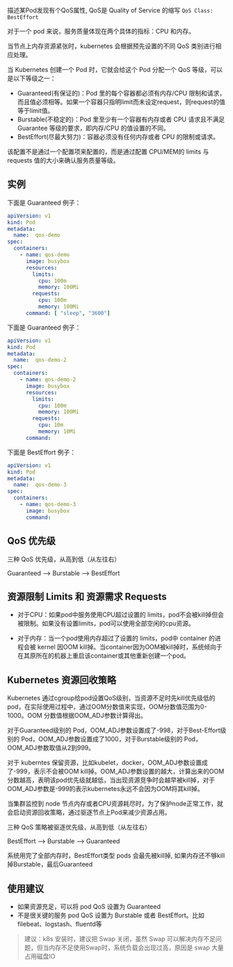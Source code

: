 描述某Pod发现有个QoS属性, QoS是 Quality of Service 的缩写
`QoS Class: BestEffort`

对于一个 pod 来说，服务质量体现在两个具体的指标：CPU 和内存。

当节点上内存资源紧张时，kubernetes 会根据预先设置的不同 QoS 类别进行相应处理。

当 Kubernetes 创建一个 Pod 时，它就会给这个 Pod 分配一个 QoS 等级，可以是以下等级之一：

* Guaranteed(有保证的)：Pod 里的每个容器都必须有内存/CPU 限制和请求，而且值必须相等。如果一个容器只指明limit而未设定request，则request的值等于limit值。
* Burstable(不稳定的)：Pod 里至少有一个容器有内存或者 CPU 请求且不满足 Guarantee 等级的要求，即内存/CPU 的值设置的不同。
* BestEffort(尽最大努力)：容器必须没有任何内存或者 CPU 的限制或请求。

该配置不是通过一个配置项来配置的，而是通过配置 CPU/MEM的 limits 与 requests 值的大小来确认服务质量等级。


## 实例

下面是 Guaranteed 例子：

```yaml
apiVersion: v1
kind: Pod
metadata:
  name:  qos-demo
spec:
  containers:
    - name: qos-demo
      image: busybox
      resources:
        limits:
          cpu: 100m
          memory: 100Mi
        requests:
          cpu: 100m
          memory: 100Mi
      command: [ "sleep", "3600"]
```

下面是 Guaranteed 例子：

```yaml
apiVersion: v1
kind: Pod
metadata:
  name:  qos-demo-2
spec:
  containers:
    - name: qos-demo-2
      image: busybox
      resources:
        limits:
          cpu: 100m
          memory: 100Mi
        requests:
          cpu: 10m
          memory: 10Mi
      command: 
```

下面是 BestEffort 例子：

```yaml
apiVersion: v1
kind: Pod
metadata:
  name:  qos-demo-3
spec:
  containers:
    - name: qos-demo-3
      image: busybox
      command: 
```

## QoS 优先级

三种 QoS 优先级，从高到低（从左往右）

Guaranteed –> Burstable –> BestEffort


## 资源限制 Limits 和 资源需求 Requests

* 对于CPU：如果pod中服务使用CPU超过设置的 limits，pod不会被kill掉但会被限制。如果没有设置limits，pod可以使用全部空闲的cpu资源。

* 对于内存：当一个pod使用内存超过了设置的 limits，pod中 container 的进程会被 kernel 因OOM kill掉。当container因为OOM被kill掉时，系统倾向于在其原所在的机器上重启该container或其他重新创建一个pod。

## Kubernetes 资源回收策略

Kubernetes 通过cgroup给pod设置QoS级别，当资源不足时先kill优先级低的 pod，在实际使用过程中，通过OOM分数值来实现，OOM分数值范围为0-1000。OOM 分数值根据OOM_ADJ参数计算得出。

对于Guaranteed级别的 Pod，OOM_ADJ参数设置成了-998，对于Best-Effort级别的 Pod，OOM_ADJ参数设置成了1000，对于Burstable级别的 Pod，OOM_ADJ参数取值从2到999。

对于 kuberntes 保留资源，比如kubelet，docker，OOM_ADJ参数设置成了-999，表示不会被OOM kill掉。OOM_ADJ参数设置的越大，计算出来的OOM分数越高，表明该pod优先级就越低，当出现资源竞争时会越早被kill掉，对于OOM_ADJ参数是-999的表示kubernetes永远不会因为OOM将其kill掉。

当集群监控到 node 节点内存或者CPU资源耗尽时，为了保护node正常工作，就会启动资源回收策略，通过驱逐节点上Pod来减少资源占用。

三种 QoS 策略被驱逐优先级，从高到低（从左往右）

BestEffort –> Burstable –> Guaranteed

系统用完了全部内存时，BestEffort类型 pods 会最先被kill掉, 如果内存还不够kill掉Burstable，最后Guaranteed



## 使用建议
* 如果资源充足，可以将 pod QoS 设置为 Guaranteed
* 不是很关键的服务 pod QoS 设置为 Burstable 或者 BestEffort。比如 filebeat、logstash、fluentd等

> 建议：k8s 安装时，建议把 Swap 关闭，虽然 Swap 可以解决内存不足问题，但当内存不足使用Swap时，系统负载会出现过高，原因是 swap 大量 占用磁盘IO